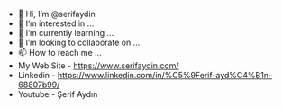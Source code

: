 - 👋 Hi, I’m @serifaydin
- 👀 I’m interested in ...
- 🌱 I’m currently learning ...
- 💞️ I’m looking to collaborate on ...
- 📫 How to reach me ...
- My Web Site - https://www.serifaydin.com/
- Linkedin - https://www.linkedin.com/in/%C5%9Ferif-ayd%C4%B1n-68807b99/
- Youtube - Şerif Aydın
